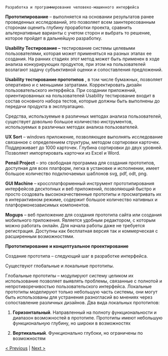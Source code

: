```
Разработка и программирование человеко-машинного интерфейса
```
**Прототипирование** – выполняется на основании результатов ранее проведенных исследований,
это позволяет всем заинтересованным сторонам оценить глубину проработки проекта, сравнить
альтернативные варианты с учетом сторон и выбрать то решение, которое пройдет в дальнейшую
разработку.

**Usability Тестирование –** тестирование системы целевыми пользователями, которая может
применяться на разных этапах ее создания. На ранних стадиях этот метод может быть применен в
ходе анализа конкурирующих продуктов, при этом на пользователей возлагают задачу
субъективной оценки и сопоставления предложений.

**Usability тестирование прототипов** , в том числе бумажных, позволяет оперативно и с меньшими
затратами. Корректировать дизайн пользовательского интерфейса. При создании приложений,
ориентированных на пользователей Usability тестирование входит в состав основного набора
тестов, которые должны быть выполнены до передачи продукта в эксплуатацию.

Средства, используемые в различных методах анализа пользователей, существует довольно
большое количество инструментов, используемых в различных методах анализа пользователей.

**UX Sort** – windows приложение, позволяющее выполнять исследование связанное с
определением структуры, методом сортировки карточек. Поддерживает до 1000 карточек.
Глубина сортировки до двух уровней. Позволяет импортировать карточки из Excel и Word.

**Pensil Project** – это свободная программа для создания прототипов, доступная для всех платформ,
легка в установке и исполнении, имеет большое количество подключаемых шаблонов svg, pdf,
odt, png.

**GUI Machine** – кроссплатформенный инструмент прототипирования интерфейсов десктопных и
веб приложений, позволяющий быстро и просто создовать высококачественные прототипы и
просматривать их в интерактивном режиме, содержит большое количество нативных и
платформонезависимых компонентов.

**Mogups** – веб приложение для создания прототипа сайта или создания мобильного приложения.
Является удобным редактором, с которым можно работать онлайн. Для начала работы даже не
требуется регистрация. Доступны как бесплатная версия так и коммерческая с расширенным
возможностями.

**Прототипирование и концептуальное проектирование**

Создание прототипа – следующий шаг в разработке интерфейса.

Существуют глобальные и локальные прототипы.

Глобальные прототипы – модулируют систему целиком их использование позволяет выявлять
проблемы, связанные с полнотой и непротиворечивостью пользовательского интерфейса.
Локальные прототипы моделируют только небольшую часть системы, они могут быть
использованы для устранения разногласий во мнениях через сопоставление различных дизайнов.
Два вида локальных прототипов:

1. **Горизонтальный**. Направленный на полноту функциональности и диапазон возможностей
    в прототипе. Прототипы имеют небольшую функциональную глубину, но широки в
    возможностях


2. **Вертикальный**. Функционально глубоки, но ограничены по возможностям


[< Previous](6.md) | [Next >](8.md)